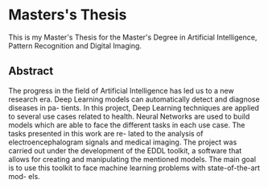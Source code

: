 # Masters's Thesis
This is my Master's Thesis for the Master's Degree in Artificial Intelligence, Pattern Recognition and Digital Imaging.

## Abstract
The progress in the field of Artificial Intelligence has led us to a new research
era. Deep Learning models can automatically detect and diagnose diseases in pa-
tients. In this project, Deep Learning techniques are applied to several use cases
related to health. Neural Networks are used to build models which are able to
face the different tasks in each use case. The tasks presented in this work are re-
lated to the analysis of electroencephalogram signals and medical imaging. The
project was carried out under the development of the EDDL toolkit, a software
that allows for creating and manipulating the mentioned models. The main goal
is to use this toolkit to face machine learning problems with state-of-the-art mod-
els.
